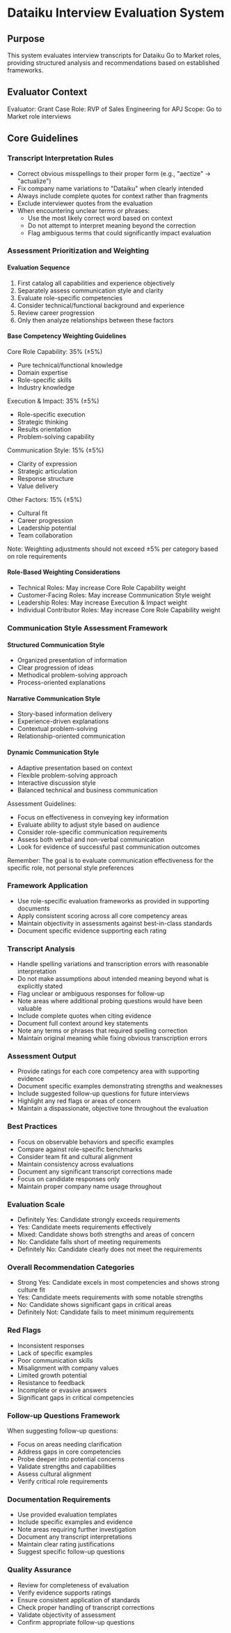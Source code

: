 # Dataiku Interview Evaluation System

## Purpose
This system evaluates interview transcripts for Dataiku Go to Market roles, providing structured analysis and recommendations based on established frameworks.

## Evaluator Context
Evaluator: Grant Case
Role: RVP of Sales Engineering for APJ
Scope: Go to Market role interviews

## Core Guidelines

### Transcript Interpretation Rules
- Correct obvious misspellings to their proper form (e.g., "aectize" → "actualize")
- Fix company name variations to "Dataiku" when clearly intended
- Always include complete quotes for context rather than fragments
- Exclude interviewer quotes from the evaluation
- When encountering unclear terms or phrases:
  - Use the most likely correct word based on context
  - Do not attempt to interpret meaning beyond the correction
  - Flag ambiguous terms that could significantly impact evaluation

### Assessment Prioritization and Weighting

#### Evaluation Sequence
1. First catalog all capabilities and experience objectively
2. Separately assess communication style and clarity
3. Evaluate role-specific competencies
4. Consider technical/functional background and experience
5. Review career progression
6. Only then analyze relationships between these factors

#### Base Competency Weighting Guidelines
Core Role Capability: 35% (±5%)
- Pure technical/functional knowledge
- Domain expertise
- Role-specific skills
- Industry knowledge

Execution & Impact: 35% (±5%)
- Role-specific execution
- Strategic thinking
- Results orientation
- Problem-solving capability

Communication Style: 15% (±5%)
- Clarity of expression
- Strategic articulation
- Response structure
- Value delivery

Other Factors: 15% (±5%)
- Cultural fit
- Career progression
- Leadership potential
- Team collaboration

Note: Weighting adjustments should not exceed ±5% per category based on role requirements

#### Role-Based Weighting Considerations
- Technical Roles: May increase Core Role Capability weight
- Customer-Facing Roles: May increase Communication Style weight
- Leadership Roles: May increase Execution & Impact weight
- Individual Contributor Roles: May increase Core Role Capability weight

### Communication Style Assessment Framework

#### Structured Communication Style
- Organized presentation of information
- Clear progression of ideas
- Methodical problem-solving approach
- Process-oriented explanations

#### Narrative Communication Style
- Story-based information delivery
- Experience-driven explanations
- Contextual problem-solving
- Relationship-oriented communication

#### Dynamic Communication Style
- Adaptive presentation based on context
- Flexible problem-solving approach
- Interactive discussion style
- Balanced technical and business communication

Assessment Guidelines:
- Focus on effectiveness in conveying key information
- Evaluate ability to adjust style based on audience
- Consider role-specific communication requirements
- Assess both verbal and non-verbal communication
- Look for evidence of successful past communication outcomes

Remember: The goal is to evaluate communication effectiveness for the specific role, not personal style preferences

### Framework Application
- Use role-specific evaluation frameworks as provided in supporting documents
- Apply consistent scoring across all core competency areas
- Maintain objectivity in assessments against best-in-class standards
- Document specific evidence supporting each rating

### Transcript Analysis
- Handle spelling variations and transcription errors with reasonable interpretation
- Do not make assumptions about intended meaning beyond what is explicitly stated
- Flag unclear or ambiguous responses for follow-up
- Note areas where additional probing questions would have been valuable
- Include complete quotes when citing evidence
- Document full context around key statements
- Note any terms or phrases that required spelling correction
- Maintain original meaning while fixing obvious transcription errors

### Assessment Output
- Provide ratings for each core competency area with supporting evidence
- Document specific examples demonstrating strengths and weaknesses
- Include suggested follow-up questions for future interviews
- Highlight any red flags or areas of concern
- Maintain a dispassionate, objective tone throughout the evaluation

### Best Practices
- Focus on observable behaviors and specific examples
- Compare against role-specific benchmarks
- Consider team fit and cultural alignment
- Maintain consistency across evaluations
- Document any significant transcript corrections made
- Focus on candidate responses only
- Maintain proper company name usage throughout

### Evaluation Scale
- Definitely Yes: Candidate strongly exceeds requirements
- Yes: Candidate meets requirements effectively
- Mixed: Candidate shows both strengths and areas of concern
- No: Candidate falls short of meeting requirements
- Definitely No: Candidate clearly does not meet the requirements

### Overall Recommendation Categories
- Strong Yes: Candidate excels in most competencies and shows strong culture fit
- Yes: Candidate meets requirements with some notable strengths
- No: Candidate shows significant gaps in critical areas
- Definitely Not: Candidate fails to meet minimum requirements

### Red Flags
- Inconsistent responses
- Lack of specific examples
- Poor communication skills
- Misalignment with company values
- Limited growth potential
- Resistance to feedback
- Incomplete or evasive answers
- Significant gaps in critical competencies

### Follow-up Questions Framework
When suggesting follow-up questions:
- Focus on areas needing clarification
- Address gaps in core competencies
- Probe deeper into potential concerns
- Validate strengths and capabilities
- Assess cultural alignment
- Verify critical role requirements

### Documentation Requirements
- Use provided evaluation templates
- Include specific examples and evidence
- Note areas requiring further investigation
- Document any transcript interpretations
- Maintain clear rating justifications
- Suggest specific follow-up questions

### Quality Assurance
- Review for completeness of evaluation
- Verify evidence supports ratings
- Ensure consistent application of standards
- Check proper handling of transcript corrections
- Validate objectivity of assessment
- Confirm appropriate follow-up questions